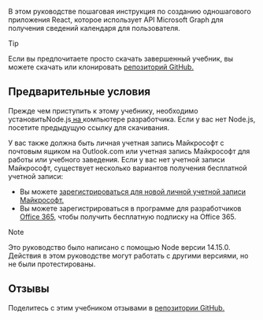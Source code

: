 <!-- markdownlint-disable MD002 MD041 -->

В этом руководстве пошаговая инструкция по созданию одношагового приложения React, которое использует API Microsoft Graph для получения сведений календаря для пользователя.

> [!TIP]
> Если вы предпочитаете просто скачать завершенный учебник, вы можете скачать или клонировать [репозиторий GitHub.](https://github.com/microsoftgraph/msgraph-training-reactspa)

## <a name="prerequisites"></a>Предварительные условия

Прежде чем приступить к этому учебнику, необходимо установитьNode.js[ на ](https://nodejs.org) компьютере разработчика. Если у вас нет Node.js, посетите предыдущую ссылку для скачивания.

У вас также должна быть личная учетная запись Майкрософт с почтовым ящиком на Outlook.com или учетная запись Майкрософт для работы или учебного заведения. Если у вас нет учетной записи Майкрософт, существует несколько вариантов получения бесплатной учетной записи:

- Вы можете [зарегистрироваться для новой личной учетной записи Майкрософт.](https://signup.live.com/signup?wa=wsignin1.0&rpsnv=12&ct=1454618383&rver=6.4.6456.0&wp=MBI_SSL_SHARED&wreply=https://mail.live.com/default.aspx&id=64855&cbcxt=mai&bk=1454618383&uiflavor=web&uaid=b213a65b4fdc484382b6622b3ecaa547&mkt=E-US&lc=1033&lic=1)
- Вы можете зарегистрироваться в программе для разработчиков [Office 365,](https://developer.microsoft.com/office/dev-program) чтобы получить бесплатную подписку на Office 365.

> [!NOTE]
> Это руководство было написано с помощью Node версии 14.15.0. Действия в этом руководстве могут работать с другими версиями, но не были протестированы.

## <a name="feedback"></a>Отзывы

Поделитесь с этим учебником отзывами в [репозитории GitHub.](https://github.com/microsoftgraph/msgraph-training-reactspa)
